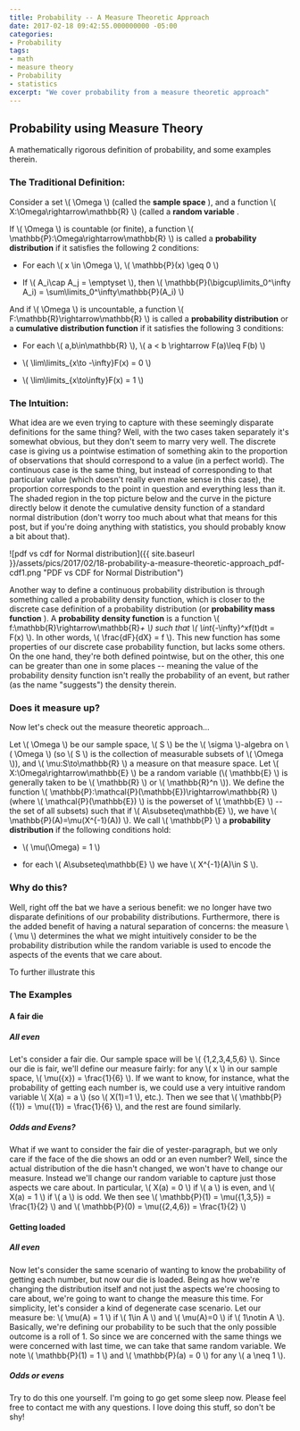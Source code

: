 ```yaml
---
title: Probability -- A Measure Theoretic Approach
date: 2017-02-18 09:42:55.000000000 -05:00
categories:
- Probability
tags:
- math
- measure theory
- Probability
- statistics
excerpt: "We cover probability from a measure theoretic approach"
---
```


## Probability using Measure Theory

A mathematically rigorous definition of probability, and some examples therein.

<!-- more -->

### The Traditional Definition:


Consider a set \\(  \Omega \\) (called the **sample space**
), and a function \\(  X:\Omega\rightarrow\mathbb{R} \\) (called a **random variable**
.


If \\(  \Omega \\) is countable (or finite), a function \\(  \mathbb{P}:\Omega\rightarrow\mathbb{R} \\) is called a **probability distribution**
 if it satisfies the following 2 conditions:


- For each \\(  x \in \Omega \\), \\(  \mathbb{P}(x) \geq 0 \\)

- If \\(  A_i\cap A_j = \emptyset \\), then \\(  \mathbb{P}(\bigcup\limits_0^\infty A_i) = \sum\limits_0^\infty\mathbb{P}(A_i) \\)




And if \\(  \Omega \\) is uncountable, a function \\(  F:\mathbb{R}\rightarrow\mathbb{R} \\) is called a **probability distribution**
 or a **cumulative distribution function**
 if it satisfies the following 3 conditions:


- For each \\(  a,b\in\mathbb{R} \\), \\(  a &lt; b \rightarrow F(a)\leq F(b) \\)

- \\(  \lim\limits_{x\to -\infty}F(x) = 0 \\)

- \\(  \lim\limits_{x\to\infty}F(x) = 1 \\)



### The Intuition:


What idea are we even trying to capture with these seemingly disparate definitions for the same thing? Well, with the two cases taken separately it&#039;s somewhat obvious, but they don&#039;t seem to marry very well. The discrete case is giving us a pointwise estimation of something akin to the proportion of observations that should correspond to a value (in a perfect world). The continuous case is the same thing, but instead of corresponding to that particular value (which doesn&#039;t really even make sense in this case), the proportion corresponds to the point in question and everything less than it. The shaded region in the top picture below and the curve in the picture directly below it denote the cumulative density function of a standard normal distribution (don&#039;t worry too much about what that means for this post, but if you&#039;re doing anything with statistics, you should probably know a bit about that).


![pdf vs cdf for Normal distribution]({{ site.baseurl }}/assets/pics/2017/02/18-probability-a-measure-theoretic-approach_pdf-cdf1.png "PDF vs CDF for Normal Distribution")


Another way to define a continuous probability distribution is through something called a probability density function, which is closer to the discrete case definition of a probability distribution (or **probability mass function**
). A **probability density function**
 is a function \\(  f:\mathbb{R}\rightarrow\mathbb{R}_+ \\) such that \\(  \int_{-\infty}^xf(t)dt = F(x) \\). In other words, \\(  \frac{dF}{dX} = f \\). This new function has some properties of our discrete case probability function, but lacks some others. On the one hand, they're both defined pointwise, but on the other, this one can be greater than one in some places -- meaning the value of the probability density function isn't really the probability of an event, but rather (as the name "suggests") the density therein.

### Does it measure up?


Now let's check out the measure theoretic approach...


Let \\(  \Omega \\) be our sample space, \\(  S \\) be the \\(  \sigma \\)-algebra on \\(  \Omega \\) (so \\(  S \\) is the collection of measurable subsets of \\(  \Omega \\)), and \\(  \mu:S\to\mathbb{R} \\) a measure on that measure space. Let \\(  X:\Omega\rightarrow\mathbb{E} \\) be a random variable (\\(  \mathbb{E} \\) is generally taken to be \\(  \mathbb{R} \\) or \\(  \mathbb{R}^n \\)). We define the function \\(  \mathbb{P}:\mathcal{P}(\mathbb{E})\rightarrow\mathbb{R} \\) (where \\(  \mathcal{P}(\mathbb{E}) \\) is the powerset of \\(  \mathbb{E} \\) -- the set of all subsets) such that if \\(  A\subseteq\mathbb{E} \\), we have \\(  \mathbb{P}(A)=\mu(X^{-1}(A)) \\). We call \\(  \mathbb{P} \\) a **probability distribution**
 if the following conditions hold:


- \\(  \mu(\Omega) = 1 \\)

- for each \\(  A\subseteq\mathbb{E} \\) we have \\(  X^{-1}(A)\in S \\).



### Why do this?


Well, right off the bat we have a serious benefit: we no longer have two disparate definitions of our probability distributions. Furthermore, there is the added benefit of having a natural separation of concerns: the measure \\(  \mu \\) determines the what we might intuitively consider to be the probability distribution while the random variable is used to encode the aspects of the events that we care about.


To further illustrate this

### The Examples

#### A fair die

##### All even


Let's consider a fair die. Our sample space will be \\(  \{1,2,3,4,5,6\} \\). Since our die is fair, we'll define our measure fairly: for any \\(  x \\) in our sample space, \\(  \mu(\{x\}) = \frac{1}{6} \\). If we want to know, for instance, what the probability of getting each number is, we could use a very intuitive random variable \\(  X(a) = a \\) (so \\(  X(1)=1 \\), etc.). Then we see that \\(  \mathbb{P}(\{1\}) = \mu(\{1\}) = \frac{1}{6} \\), and the rest are found similarly.

##### Odds and Evens?


What if we want to consider the fair die of yester-paragraph, but we only care if the face of the die shows an odd or an even number? Well, since the actual distribution of the die hasn't changed, we won't have to change our measure. Instead we'll change our random variable to capture just those aspects we care about. In particular, \\(  X(a) = 0 \\) if \\(  a \\) is even, and \\(  X(a) = 1 \\) if \\(  a \\) is odd. We then see \\(  \mathbb{P}(1) = \mu(\{1,3,5\}) = \frac{1}{2} \\) and \\(  \mathbb{P}(0) = \mu(\{2,4,6\}) = \frac{1}{2} \\)

#### Getting loaded

##### All even


Now let's consider the same scenario of wanting to know the probability of getting each number, but now our die is loaded. Being as how we're changing the distribution itself and not just the aspects we're choosing to care about, we're going to want to change the measure this time. For simplicity, let's consider a kind of degenerate case scenario. Let our measure be: \\(  \mu(A) = 1 \\) if \\(  1\in A \\) and \\(  \mu(A)=0 \\) if \\(  1\notin A \\). Basically, we're defining our probability to be such that the only possible outcome is a roll of 1. So since we are concerned with the same things we were concerned with last time, we can take that same random variable. We note \\(  \mathbb{P}(1) = 1 \\) and \\(  \mathbb{P}(a) = 0 \\) for any \\(  a \neq 1 \\).

##### Odds or evens


Try to do this one yourself. I'm going to go get some sleep now. Please feel free to contact me with any questions. I love doing this stuff, so don't be shy!

